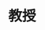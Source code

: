 ---
name: 丁国盛
identity: Ding, Guosheng
title: 教授
group: T
image: guosheng.png
email: dinggsh@bnu.edu.cn
homepage: http://brain.bnu.edu.cn/home/dingguosheng/homepage.htm
researchDirection: 语言功能的神经基础
---